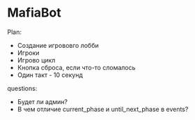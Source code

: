 # MafiaBot

Plan:

- Создание игрововго лобби
- Игроки
- Игрово цикл
- Кнопка сброса, если что-то сломалось
- Один такт - 10 секунд


questions:
- Будет ли админ?
- В чем отличие current_phase и until_next_phase в events?
